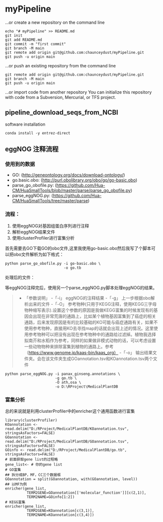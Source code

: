 # myPipeline

…or create a new repository on the command line
```
echo "# myPipeline" >> README.md
git init
git add README.md
git commit -m "first commit"
git branch -M main
git remote add origin git@github.com:chaunceydust/myPipeline.git
git push -u origin main
```

…or push an existing repository from the command line
```
git remote add origin git@github.com:chaunceydust/myPipeline.git
git branch -M main
git push -u origin main
```

…or import code from another repository
You can initialize this repository with code from a Subversion, Mercurial, or TFS project.


## pipeline_download_seqs_from_NCBI
software installation
```
conda install -y entrez-direct
```

## eggNOG 注释流程

### 使用到的数据
- GO: (http://geneontology.org/docs/download-ontology/)
- go.basic.obo: (http://purl.obolibrary.org/obo/go/go-basic.obo)
- parse_go_obofile.py: (https://github.com/Hua-CM/HuaSmallTools/blob/master/parse/parse_go_obofile.py)
- parse_eggNOG.py: (https://github.com/Hua-CM/HuaSmallTools/tree/master/parse)

### 流程：
1. 使用eggNOG对基因组蛋白序列进行注释
2. 解析eggNOG结果文件
3. 使用clusterProfiler进行富集分析

首先需要去GO下载GO的obo文件,这里我使用go-basic.obo然后我写了个脚本可以把obo文件解析为如下格式：
```
python parse_go_obofile.py -i go-basic.obo \
                           -o go.tb
```
处理后的文件：

等eggNOG注释完后，使用另一个parse_eggNOG.py脚本处理eggNOG的结果。
> - 「参数说明」
> -「-i」 eggNOG的注释结果
> -「-g」 上一步根据obo解析出来的文件
> -「-O」 参考物种(只用于KEGG注释，使用KEGG三字母物种缩写表示).设置这个参数的原因是我做KEGG富集的时候发现有的基因会出现在非常荒唐的通路上，比如某个植物基因富集到了癌症的相关通路，后来发现原因是有的比较基础的KO可能与癌症通路有关，如果不使用参考物种，直接用KO去寻找map的话就会出现上述的情况。这里使用参考物种可以把没有出现在参考物种中的通路给过滤掉。植物我选择拟南芥和水稻作为参考，同样的如果做非模式动物的话，可以考虑设置一些动物物种来排除富集到植物的通路上。参考（https://www.genome.jp/kaas-bin/kaas_org）
> -「-o」 输出结果文件夹。会在该文件夹生成GOannotation.tsv和KOannotation.tsv两个文件

```
python parse_eggNOG.py -i panax_ginseng.annotations \
                       -g go.tb \
                       -O ath,osa \
                       -o D:\RProject\MedicalPlantDB
```

### 富集分析
总的来说就是利用clusterProfiler中的enricher这个通用函数进行富集
```
library(clusterProfiler)
KOannotation <- read.delim("D:/RProject/MedicalPlantDB/KOannotation.tsv", stringsAsFactors=FALSE)
GOannotation <- read.delim("D:/RProject/MedicalPlantDB/GOannotation.tsv", stringsAsFactors=FALSE)
GOinfo <- read.delim("D:/RProject/MedicalPlantDB/go.tb", stringsAsFactors=FALSE)
# 前面获取gene list的过程略
gene_list<- # 你的gene list
# GO富集
## 拆分成BP，MF，CC三个数据框
GOannotation = split(GOannotation, with(GOannotation, level))
## 以MF为例
enricher(gene_list,
          TERM2GENE=GOannotation[['molecular_function']][c(2,1)],
          TERM2NAME=GOinfo[1:2])
# KEGG富集
enricher(gene_list,
          TERM2GENE=KOannotation[c(3,1)],
          TERM2NAME=KOannotation[c(3,4)])
```
